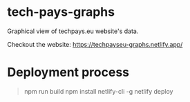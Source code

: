 # tech-pays-graphs
 Graphical view of techpays.eu website's data.

 Checkout the website: https://techpayseu-graphs.netlify.app/


# Deployment process
> npm run build
npm install netlify-cli -g
> netlify deploy
